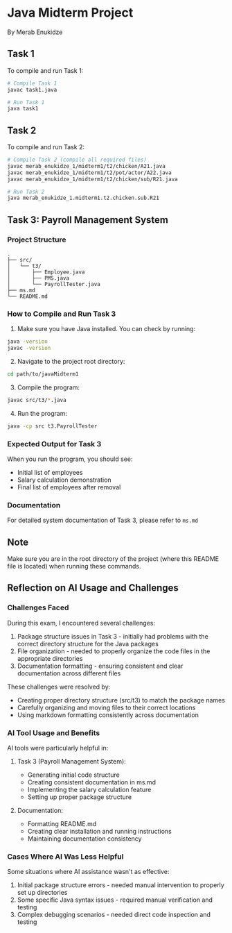 # Java Midterm Project
By Merab Enukidze

## Task 1
To compile and run Task 1:
```bash
# Compile Task 1
javac task1.java

# Run Task 1
java task1
```

## Task 2
To compile and run Task 2:
```bash
# Compile Task 2 (compile all required files)
javac merab_enukidze_1/midterm1/t2/chicken/A21.java
javac merab_enukidze_1/midterm1/t2/pot/actor/A22.java
javac merab_enukidze_1/midterm1/t2/chicken/sub/R21.java

# Run Task 2
java merab_enukidze_1.midterm1.t2.chicken.sub.R21
```

## Task 3: Payroll Management System

### Project Structure
```
.
├── src/
│   └── t3/
│       ├── Employee.java
│       ├── PMS.java
│       └── PayrollTester.java
├── ms.md
└── README.md
```

### How to Compile and Run Task 3

1. Make sure you have Java installed. You can check by running:
```bash
java -version
javac -version
```

2. Navigate to the project root directory:
```bash
cd path/to/javaMidterm1
```

3. Compile the program:
```bash
javac src/t3/*.java
```

4. Run the program:
```bash
java -cp src t3.PayrollTester
```

### Expected Output for Task 3
When you run the program, you should see:
- Initial list of employees
- Salary calculation demonstration
- Final list of employees after removal

### Documentation
For detailed system documentation of Task 3, please refer to `ms.md`

## Note
Make sure you are in the root directory of the project (where this README file is located) when running these commands.

## Reflection on AI Usage and Challenges

### Challenges Faced
During this exam, I encountered several challenges:
1. Package structure issues in Task 3 - initially had problems with the correct directory structure for the Java packages
2. File organization - needed to properly organize the code files in the appropriate directories
3. Documentation formatting - ensuring consistent and clear documentation across different files

These challenges were resolved by:
- Creating proper directory structure (src/t3) to match the package names
- Carefully organizing and moving files to their correct locations
- Using markdown formatting consistently across documentation

### AI Tool Usage and Benefits
AI tools were particularly helpful in:
1. Task 3 (Payroll Management System):
   - Generating initial code structure
   - Creating consistent documentation in ms.md
   - Implementing the salary calculation feature
   - Setting up proper package structure

2. Documentation:
   - Formatting README.md
   - Creating clear installation and running instructions
   - Maintaining documentation consistency

### Cases Where AI Was Less Helpful
Some situations where AI assistance wasn't as effective:
1. Initial package structure errors - needed manual intervention to properly set up directories
2. Some specific Java syntax issues - required manual verification and testing
3. Complex debugging scenarios - needed direct code inspection and testing
